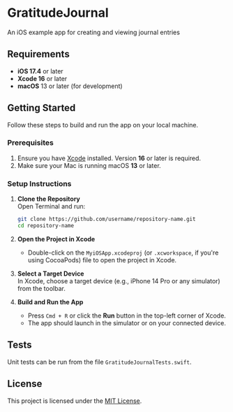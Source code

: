 # GratitudeJournal
An iOS example app for creating and viewing journal entries

## Requirements

- **iOS 17.4** or later
- **Xcode 16** or later
- **macOS** 13 or later (for development)

## Getting Started

Follow these steps to build and run the app on your local machine.

### Prerequisites

1. Ensure you have [Xcode](https://developer.apple.com/xcode/) installed. Version **16** or later is required.
2. Make sure your Mac is running macOS **13** or later.

### Setup Instructions

1. **Clone the Repository**  
   Open Terminal and run:
   ```bash
   git clone https://github.com/username/repository-name.git
   cd repository-name
   ```

2. **Open the Project in Xcode**  
   - Double-click on the `MyiOSApp.xcodeproj` (or `.xcworkspace`, if you're using CocoaPods) file to open the project in Xcode.

3. **Select a Target Device**  
   In Xcode, choose a target device (e.g., iPhone 14 Pro or any simulator) from the toolbar.

4. **Build and Run the App**  
   - Press `Cmd + R` or click the **Run** button in the top-left corner of Xcode.
   - The app should launch in the simulator or on your connected device.

## Tests

Unit tests can be run from the file `GratitudeJournalTests.swift`.


## License

This project is licensed under the [MIT License](LICENSE).
